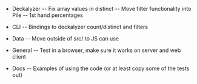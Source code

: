 - Deckalyzer
-- Fix array values in distinct
-- Move filter functionality into Pile
-- 1st hand percentages

- CLI
-- Bindings to deckalyzer count/distinct and filters

- Data
-- Move outside of src/ to JS can use

- General
-- Test in a browser, make sure it works on server and web client

- Docs
-- Examples of using the code (or at least copy some of the tests out)
